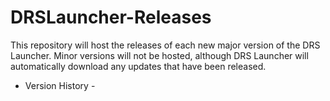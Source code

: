 # DRSLauncher-Releases
This repository will host the releases of each new major version of the DRS Launcher. Minor versions will not be hosted, although DRS Launcher will automatically download any updates that have been released.

- Version History -
